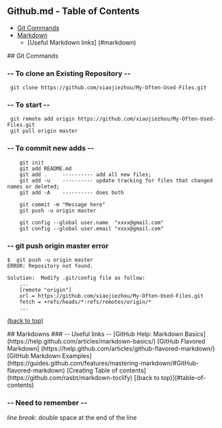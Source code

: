<a id="table-of-contents"></a>
## Github.md - Table of Contents
* [Git Commands](#git)
* [Markdown](#markdown)
    - [Useful Markdown links] (#markdown)
 
  



<div id='git'/>
## Git Commands

### -- To clone an Existing Repository --
     git clone https://github.com/xiaojiezhou/My-Often-Used-Files.git


### -- To start --
     git remote add origin https://github.com/xiaojiezhou/My-Often-Used-Files.git
     git pull origin master
     
### -- To commit new adds --
        git init
        git add README.md
        git add .     ---------- add all new files; 
        git add -u    ---------- update tracking for files that changed names or deleted; 
        git add -A    ---------- does both

        git commit -m "Message here"
        git push -u origin master
        
        git config --global user.name  "xxxx@gmail.com"
        git config --global user.email "xxxx@gmail.com"
        
### -- git push origin master error

    $  git push -u origin master  
    ERROR: Repository not found.

    Solution:  Modify .git/config file as follow:  
        ...
        [remote "origin"]
        url = https://github.com/xiaojiezhou/My-Often-Used-Files.git
        fetch = +refs/heads/*:refs/remotes/origin/*
        ...


[(back to top)](#table-of-contents)




<div id='markdown'/>
## Markdowns
### --  Useful links --
[GitHub Help: Markdown Basics](https://help.github.com/articles/markdown-basics/)  
[GitHub Flavored Markdown] (https://help.github.com/articles/github-flavored-markdown/)  
[GitHub Markdown Examples] (https://guides.github.com/features/mastering-markdown/#GitHub-flavored-markdown)  
[Creating Table of contents] (https://github.com/rasbt/markdown-toclify)
[(back to top)](#table-of-contents)

### -- Need to remember --
*line break*:  double space at the end of the line